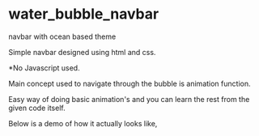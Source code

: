 # water_bubble_navbar
navbar with ocean based theme

Simple navbar designed using html and css.

*No Javascript used.

Main concept used to navigate through the bubble is animation function.

Easy way of doing basic animation's and you can learn the rest from the given code itself.

Below is a demo of how it actually looks like,

